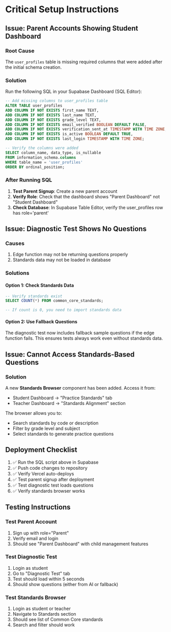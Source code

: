 # Critical Setup Instructions

## Issue: Parent Accounts Showing Student Dashboard

### Root Cause
The `user_profiles` table is missing required columns that were added after the initial schema creation.

### Solution
Run the following SQL in your Supabase Dashboard (SQL Editor):

```sql
-- Add missing columns to user_profiles table
ALTER TABLE user_profiles 
ADD COLUMN IF NOT EXISTS first_name TEXT,
ADD COLUMN IF NOT EXISTS last_name TEXT,
ADD COLUMN IF NOT EXISTS grade_level TEXT,
ADD COLUMN IF NOT EXISTS email_verified BOOLEAN DEFAULT FALSE,
ADD COLUMN IF NOT EXISTS verification_sent_at TIMESTAMP WITH TIME ZONE,
ADD COLUMN IF NOT EXISTS is_active BOOLEAN DEFAULT TRUE,
ADD COLUMN IF NOT EXISTS last_login TIMESTAMP WITH TIME ZONE;

-- Verify the columns were added
SELECT column_name, data_type, is_nullable 
FROM information_schema.columns 
WHERE table_name = 'user_profiles' 
ORDER BY ordinal_position;
```

### After Running SQL
1. **Test Parent Signup**: Create a new parent account
2. **Verify Role**: Check that the dashboard shows "Parent Dashboard" not "Student Dashboard"
3. **Check Database**: In Supabase Table Editor, verify the user_profiles row has role='parent'

## Issue: Diagnostic Test Shows No Questions

### Causes
1. Edge function may not be returning questions properly
2. Standards data may not be loaded in database

### Solutions

#### Option 1: Check Standards Data
```sql
-- Verify standards exist
SELECT COUNT(*) FROM common_core_standards;

-- If count is 0, you need to import standards data
```

#### Option 2: Use Fallback Questions
The diagnostic test now includes fallback sample questions if the edge function fails. This ensures tests always work even without standards data.

## Issue: Cannot Access Standards-Based Questions

### Solution
A new **Standards Browser** component has been added. Access it from:
- Student Dashboard → "Practice Standards" tab
- Teacher Dashboard → "Standards Alignment" section

The browser allows you to:
- Search standards by code or description
- Filter by grade level and subject
- Select standards to generate practice questions

## Deployment Checklist

1. ✅ Run the SQL script above in Supabase
2. ✅ Push code changes to repository
3. ✅ Verify Vercel auto-deploys
4. ✅ Test parent signup after deployment
5. ✅ Test diagnostic test loads questions
6. ✅ Verify standards browser works

## Testing Instructions

### Test Parent Account
1. Sign up with role="Parent"
2. Verify email and login
3. Should see "Parent Dashboard" with child management features

### Test Diagnostic Test
1. Login as student
2. Go to "Diagnostic Test" tab
3. Test should load within 5 seconds
4. Should show questions (either from AI or fallback)

### Test Standards Browser
1. Login as student or teacher
2. Navigate to Standards section
3. Should see list of Common Core standards
4. Search and filter should work
